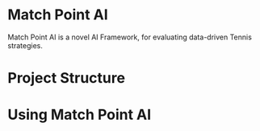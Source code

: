 # Match Point AI
Match Point AI is a novel AI Framework, for evaluating data-driven Tennis strategies. 

# Project Structure


# Using Match Point AI



